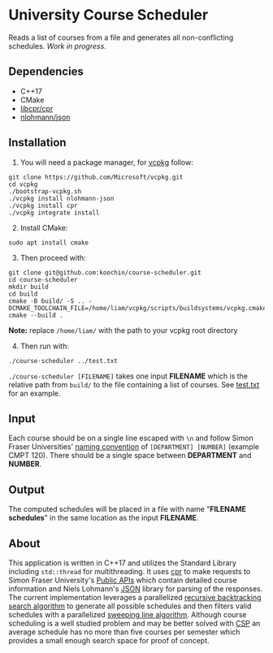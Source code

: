 # University Course Scheduler

Reads a list of courses from a file and generates all non-conflicting schedules. *Work in progress*.

## Dependencies

- C++17
- CMake
- [libcpr/cpr](https://github.com/libcpr/cpr)
- [nlohmann/json](https://github.com/nlohmann/json)

## Installation

1. You will need a package manager, for [vcpkg](https://vcpkg.io/en/index.html) follow:
```
git clone https://github.com/Microsoft/vcpkg.git
cd vcpkg
./bootstrap-vcpkg.sh
./vcpkg install nlohmann-json
./vcpkg install cpr
./vcpkg integrate install
```
2. Install CMake:
```
sudo apt install cmake
```
3. Then proceed with:
```
git clone git@github.com:koochin/course-scheduler.git
cd course-scheduler
mkdir build
cd build
cmake -B build/ -S .. -DCMAKE_TOOLCHAIN_FILE=/home/liam/vcpkg/scripts/buildsystems/vcpkg.cmake
cmake --build .
```
**Note:** replace `/home/liam/` with the path to your vcpkg root directory  

4. Then run with:
```
./course-scheduler ../test.txt
```
`./course-scheduler [FILENAME]` takes one input **FILENAME** which is the relative path from `build/` to the file containing a list of courses. See [test.txt](https://github.com/koochin/course-scheduler/blob/main/test.txt) for an example.

## Input

Each course should be on a single line escaped with `\n` and follow Simon Fraser Universities' [naming convention](https://www.sfu.ca/students/calendar/2021/fall/courses.html) of `[DEPARTMENT] [NUMBER]` (example CMPT 120). There should be a single space between **DEPARTMENT** and **NUMBER**.

## Output

The computed schedules will be placed in a file with name "**FILENAME schedules**" in the same location as the input **FILENAME**.

## About

This application is written in C++17 and utilizes the Standard Library including `std::thread` for multithreading. It uses [cpr](https://github.com/libcpr/cpr) to make requests to Simon Fraser University's [Public APIs](https://www.sfu.ca/data-hub/api.html) which contain detailed course information and Niels Lohmann's [JSON](https://github.com/nlohmann/json) library for parsing of the responses. The current implementation leverages a parallelized [recursive backtracking search algorithm](https://en.wikipedia.org/wiki/Backtracking) to generate all possible schedules and then filters valid schedules with a parallelized [sweeping line algorithm](https://en.wikipedia.org/wiki/Sweep_line_algorithm). Although course scheduling is a well studied problem and may be better solved with [CSP](https://en.wikipedia.org/wiki/Constraint_satisfaction_problem) an average schedule has no more than five courses per semester which provides a small enough search space for proof of concept.
